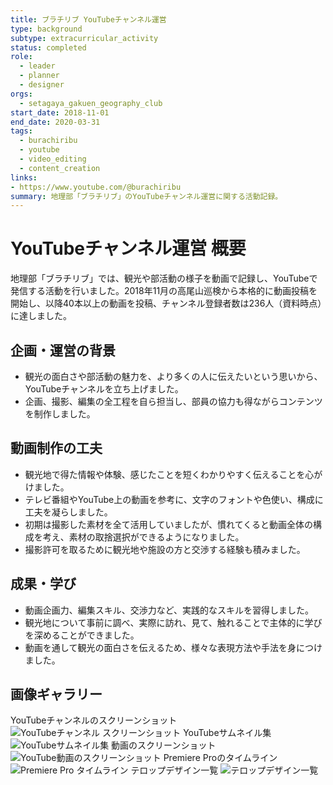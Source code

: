 ```yaml
---
title: ブラチリブ YouTubeチャンネル運営
type: background
subtype: extracurricular_activity
status: completed
role:
  - leader
  - planner
  - designer
orgs:
  - setagaya_gakuen_geography_club
start_date: 2018-11-01
end_date: 2020-03-31
tags:
  - burachiribu
  - youtube
  - video_editing
  - content_creation
links:
- https://www.youtube.com/@burachiribu
summary: 地理部「ブラチリブ」のYouTubeチャンネル運営に関する活動記録。
---
```


# YouTubeチャンネル運営 概要

地理部「ブラチリブ」では、観光や部活動の様子を動画で記録し、YouTubeで発信する活動を行いました。2018年11月の高尾山巡検から本格的に動画投稿を開始し、以降40本以上の動画を投稿、チャンネル登録者数は236人（資料時点）に達しました。

## 企画・運営の背景

- 観光の面白さや部活動の魅力を、より多くの人に伝えたいという思いから、YouTubeチャンネルを立ち上げました。
- 企画、撮影、編集の全工程を自ら担当し、部員の協力も得ながらコンテンツを制作しました。

## 動画制作の工夫

- 観光地で得た情報や体験、感じたことを短くわかりやすく伝えることを心がけました。
- テレビ番組やYouTube上の動画を参考に、文字のフォントや色使い、構成に工夫を凝らしました。
- 初期は撮影した素材を全て活用していましたが、慣れてくると動画全体の構成を考え、素材の取捨選択ができるようになりました。
- 撮影許可を取るために観光地や施設の方と交渉する経験も積みました。

## 成果・学び

- 動画企画力、編集スキル、交渉力など、実践的なスキルを習得しました。
- 観光地について事前に調べ、実際に訪れ、見て、触れることで主体的に学びを深めることができました。
- 動画を通して観光の面白さを伝えるため、様々な表現方法や手法を身につけました。

## 画像ギャラリー

YouTubeチャンネルのスクリーンショット
![YouTubeチャンネル スクリーンショット](linked_assets/30_Background/extracurricular_activities/burachiribu_club_activity/media_production/burachiribu_youtube_channel/youtube_channel_screenshot.jpg)
YouTubeサムネイル集
![YouTubeサムネイル集](linked_assets/30_Background/extracurricular_activities/burachiribu_club_activity/media_production/burachiribu_youtube_channel/youtube_thumbnails_2025.jpg)
動画のスクリーンショット
![YouTube動画のスクリーンショット](linked_assets/30_Background/extracurricular_activities/burachiribu_club_activity/media_production/burachiribu_youtube_channel/youtube_video_screenshot_2025.jpg)
Premiere Proのタイムライン
![Premiere Pro タイムライン](linked_assets/30_Background/extracurricular_activities/burachiribu_club_activity/media_production/burachiribu_youtube_channel/premiere_timeline.jpg)
テロップデザイン一覧
![テロップデザイン一覧](linked_assets/30_Background/extracurricular_activities/burachiribu_club_activity/media_production/burachiribu_youtube_channel/telop_designs.jpg)
